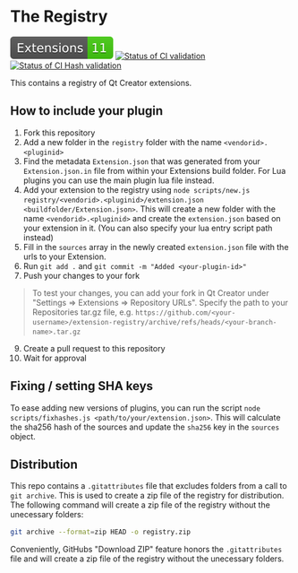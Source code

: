 # The Registry

[![Number of Extensions](./badges/extensions.svg)](./badges/extensions.svg)
[![Status of CI validation](https://github.com/qt-creator/extension-registry/actions/workflows/validate.yml/badge.svg)](https://github.com/qt-creator/extension-registry/actions/workflows/validate.yml)
[![Status of CI Hash validation](https://github.com/qt-creator/extension-registry/actions/workflows/check-hash.yml/badge.svg)](https://github.com/qt-creator/extension-registry/actions/workflows/check-hash.yml)



This contains a registry of Qt Creator extensions.

## How to include your plugin

1. Fork this repository
2. Add a new folder in the `registry` folder with the name `<vendorid>.<pluginid>`
3. Find the metadata `Extension.json` that was generated from your `Extension.json.in` file from within your Extensions build folder. For Lua plugins you can use the main plugin lua file instead.
4. Add your extension to the registry using `node scripts/new.js registry/<vendorid>.<pluginid>/extension.json <buildfolder/Extension.json>`. This will create a new folder with the name `<vendorid>.<pluginid>` and create the `extension.json` based on your extension in it.
  (You can also specify your lua entry script path instead)
5. Fill in the `sources` array in the newly created `extension.json` file with the urls to your Extension.
6. Run `git add .` and `git commit -m "Added <your-plugin-id>"`
7. Push your changes to your fork
> To test your changes, you can add your fork in Qt Creator under "Settings => Extensions => Repository URLs". Specify the path to your Repositories tar.gz file, e.g. `https://github.com/<your-username>/extension-registry/archive/refs/heads/<your-branch-name>.tar.gz`
9. Create a pull request to this repository
10. Wait for approval

## Fixing / setting SHA keys

To ease adding new versions of plugins, you can run the script
`node scripts/fixhashes.js <path/to/your/extension.json>`.
This will calculate the sha256 hash of the sources and update the
`sha256` key in the `sources` object.

## Distribution

This repo contains a `.gitattributes` file that excludes folders from
a call to `git archive`. This is used to create a zip file of the registry
for distribution. The following command will create a zip file of the registry
without the unecessary folders:

```bash
git archive --format=zip HEAD -o registry.zip
```

Conveniently, GitHubs "Download ZIP" feature honors the `.gitattributes` file
and will create a zip file of the registry without the unecessary folders.
